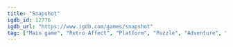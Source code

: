 ```yaml
---
title: "Snapshot"
igdb_id: 12776
igdb_url: "https://www.igdb.com/games/snapshot"
tag: ["Main game", "Retro Affect", "Platform", "Puzzle", "Adventure", "Indie", "Single player", "Side view", "Science fiction"]
---
```

